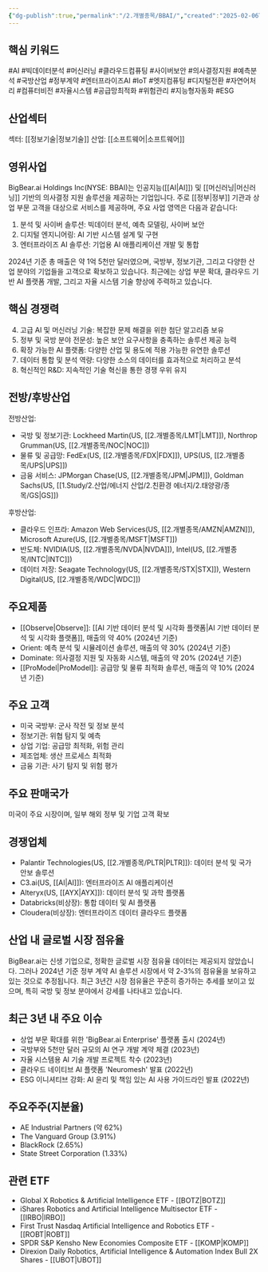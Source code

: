 ```yaml
---
{"dg-publish":true,"permalink":"/2.개별종목/BBAI/","created":"2025-02-06T22:58:44.231+09:00","updated":"2025-06-03T20:05:57.892+09:00"}
---
```


## 핵심 키워드

#AI #빅데이터분석 #머신러닝 #클라우드컴퓨팅 #사이버보안 #의사결정지원 #예측분석 #국방산업 #정부계약 #엔터프라이즈AI #IoT #엣지컴퓨팅 #디지털전환 #자연어처리 #컴퓨터비전 #자율시스템 #공급망최적화 #위험관리 #지능형자동화 #ESG

## 산업섹터

섹터: [[정보기술\|정보기술]]
산업: [[소프트웨어\|소프트웨어]]

## 영위사업

BigBear.ai Holdings Inc(NYSE: BBAI)는 인공지능([[AI\|AI]]) 및 [[머신러닝\|머신러닝]] 기반의 의사결정 지원 솔루션을 제공하는 기업입니다. 주로 [[정부\|정부]] 기관과 상업 부문 고객을 대상으로 서비스를 제공하며, 주요 사업 영역은 다음과 같습니다:

1. 분석 및 사이버 솔루션: 빅데이터 분석, 예측 모델링, 사이버 보안
2. 디지털 엔지니어링: AI 기반 시스템 설계 및 구현
3. 엔터프라이즈 AI 솔루션: 기업용 AI 애플리케이션 개발 및 통합

2024년 기준 총 매출은 약 1억 5천만 달러였으며, 국방부, 정보기관, 그리고 다양한 산업 분야의 기업들을 고객으로 확보하고 있습니다. 최근에는 상업 부문 확대, 클라우드 기반 AI 플랫폼 개발, 그리고 자율 시스템 기술 향상에 주력하고 있습니다.

## 핵심 경쟁력

4. 고급 AI 및 머신러닝 기술: 복잡한 문제 해결을 위한 첨단 알고리즘 보유
5. 정부 및 국방 분야 전문성: 높은 보안 요구사항을 충족하는 솔루션 제공 능력
6. 확장 가능한 AI 플랫폼: 다양한 산업 및 용도에 적용 가능한 유연한 솔루션
7. 데이터 통합 및 분석 역량: 다양한 소스의 데이터를 효과적으로 처리하고 분석
8. 혁신적인 R&D: 지속적인 기술 혁신을 통한 경쟁 우위 유지

## 전방/후방산업

전방산업:

- 국방 및 정보기관: Lockheed Martin(US, [[2.개별종목/LMT\|LMT]]), Northrop Grumman(US, [[2.개별종목/NOC\|NOC]])
- 물류 및 공급망: FedEx(US, [[2.개별종목/FDX\|FDX]]), UPS(US, [[2.개별종목/UPS\|UPS]])
- 금융 서비스: JPMorgan Chase(US, [[2.개별종목/JPM\|JPM]]), Goldman Sachs(US, [[1.Study/2.산업/에너지 산업/2.친환경 에너지/2.태양광/종목/GS\|GS]])

후방산업:

- 클라우드 인프라: Amazon Web Services(US, [[2.개별종목/AMZN\|AMZN]]), Microsoft Azure(US, [[2.개별종목/MSFT\|MSFT]])
- 반도체: NVIDIA(US, [[2.개별종목/NVDA\|NVDA]]), Intel(US, [[2.개별종목/INTC\|INTC]])
- 데이터 저장: Seagate Technology(US, [[2.개별종목/STX\|STX]]), Western Digital(US, [[2.개별종목/WDC\|WDC]])

## 주요제품

- [[Observe\|Observe]]: [[AI 기반 데이터 분석 및 시각화 플랫폼\|AI 기반 데이터 분석 및 시각화 플랫폼]], 매출의 약 40% (2024년 기준)
- Orient: 예측 분석 및 시뮬레이션 솔루션, 매출의 약 30% (2024년 기준)
- Dominate: 의사결정 지원 및 자동화 시스템, 매출의 약 20% (2024년 기준)
- [[ProModel\|ProModel]]: 공급망 및 물류 최적화 솔루션, 매출의 약 10% (2024년 기준)

## 주요 고객

- 미국 국방부: 군사 작전 및 정보 분석
- 정보기관: 위협 탐지 및 예측
- 상업 기업: 공급망 최적화, 위험 관리
- 제조업체: 생산 프로세스 최적화
- 금융 기관: 사기 탐지 및 위험 평가

## 주요 판매국가

미국이 주요 시장이며, 일부 해외 정부 및 기업 고객 확보

## 경쟁업체

- Palantir Technologies(US, [[2.개별종목/PLTR\|PLTR]]): 데이터 분석 및 국가 안보 솔루션
- C3.ai(US, [[AI\|AI]]): 엔터프라이즈 AI 애플리케이션
- Alteryx(US, [[AYX\|AYX]]): 데이터 분석 및 과학 플랫폼
- Databricks(비상장): 통합 데이터 및 AI 플랫폼
- Cloudera(비상장): 엔터프라이즈 데이터 클라우드 플랫폼

## 산업 내 글로벌 시장 점유율

BigBear.ai는 신생 기업으로, 정확한 글로벌 시장 점유율 데이터는 제공되지 않았습니다. 그러나 2024년 기준 정부 계약 AI 솔루션 시장에서 약 2-3%의 점유율을 보유하고 있는 것으로 추정됩니다. 최근 3년간 시장 점유율은 꾸준히 증가하는 추세를 보이고 있으며, 특히 국방 및 정보 분야에서 강세를 나타내고 있습니다.

## 최근 3년 내 주요 이슈

- 상업 부문 확대를 위한 'BigBear.ai Enterprise' 플랫폼 출시 (2024년)
- 국방부와 5천만 달러 규모의 AI 연구 개발 계약 체결 (2023년)
- 자율 시스템용 AI 기술 개발 프로젝트 착수 (2023년)
- 클라우드 네이티브 AI 플랫폼 'Neuromesh' 발표 (2022년)
- ESG 이니셔티브 강화: AI 윤리 및 책임 있는 AI 사용 가이드라인 발표 (2022년)

## 주요주주(지분율)

- AE Industrial Partners (약 62%)
- The Vanguard Group (3.91%)
- BlackRock (2.65%)
- State Street Corporation (1.33%)

## 관련 ETF

- Global X Robotics & Artificial Intelligence ETF - [[BOTZ\|BOTZ]]
- iShares Robotics and Artificial Intelligence Multisector ETF - [[IRBO\|IRBO]]
- First Trust Nasdaq Artificial Intelligence and Robotics ETF - [[ROBT\|ROBT]]
- SPDR S&P Kensho New Economies Composite ETF - [[KOMP\|KOMP]]
- Direxion Daily Robotics, Artificial Intelligence & Automation Index Bull 2X Shares - [[UBOT\|UBOT]]
